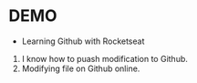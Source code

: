 # DEMO

- Learning Github with Rocketseat

1. I know how to puash modification to Github.
2. Modifying file on Github online.
